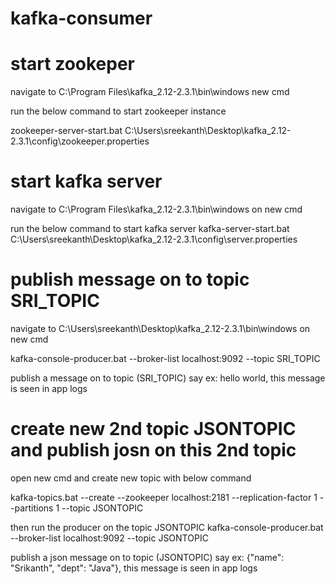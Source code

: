 # kafka-consumer

# start zookeper

navigate to C:\Program Files\kafka_2.12-2.3.1\bin\windows new cmd

run the below command to start zookeeper instance

zookeeper-server-start.bat C:\Users\sreekanth\Desktop\kafka_2.12-2.3.1\config\zookeeper.properties


# start kafka server
navigate to C:\Program Files\kafka_2.12-2.3.1\bin\windows on new cmd

run the below command to start kafka server
kafka-server-start.bat C:\Users\sreekanth\Desktop\kafka_2.12-2.3.1\config\server.properties


# publish message on to topic SRI_TOPIC



navigate to C:\Users\sreekanth\Desktop\kafka_2.12-2.3.1\bin\windows on new cmd

kafka-console-producer.bat --broker-list localhost:9092 --topic SRI_TOPIC

publish a message on to topic (SRI_TOPIC) say ex: hello world, this message is seen in app logs

# create new 2nd topic JSONTOPIC and publish josn on this 2nd topic

open new cmd and create new topic with below command

kafka-topics.bat --create --zookeeper localhost:2181 --replication-factor 1 --partitions 1 --topic JSONTOPIC

then run the producer on the topic JSONTOPIC
kafka-console-producer.bat --broker-list localhost:9092 --topic JSONTOPIC

publish a json message on to topic (JSONTOPIC) say ex: {"name": "Srikanth", "dept": "Java"}, this message is seen in app logs
